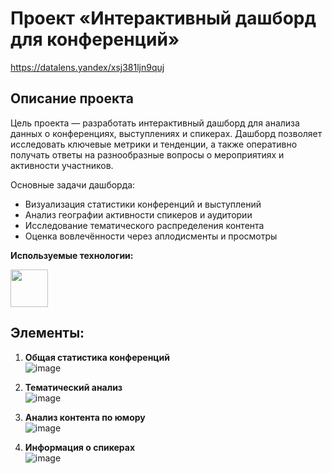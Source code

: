 # Проект «Интерактивный дашборд для конференций»
https://datalens.yandex/xsj381ljn9quj

## Описание проекта

Цель проекта — разработать интерактивный дашборд для анализа данных о конференциях, выступлениях и спикерах. Дашборд позволяет исследовать ключевые метрики и тенденции, а также оперативно получать ответы на разнообразные вопросы о мероприятиях и активности участников.

Основные задачи дашборда:
- Визуализация статистики конференций и выступлений
- Анализ географии активности спикеров и аудитории
- Исследование тематического распределения контента
- Оценка вовлечённости через аплодисменты и просмотры

**Используемые технологии:**

<img src="https://camo.githubusercontent.com/8ddd7494a3ede9c280431b4d3ab2df479446f829d23ae192d3efa63400c0d85f/68747470733a2f2f617661746172732e6d64732e79616e6465782e6e65742f693f69643d35363436613838626337356635333037323665663964313362313935336138655f6c2d31303431343538322d696d616765732d7468756d6273266e3d3133" width="60">

## Элементы:

1. **Общая статистика конференций**  
   ![image](https://github.com/user-attachments/assets/32c3d0d1-26e2-40ef-9ef6-2bc5ab00ce2a)

2. **Тематический анализ**  
   ![image](https://github.com/user-attachments/assets/82a51808-c8f3-4d50-8403-1fcc2bc7f86f)

3. **Анализ контента по юмору**  
   ![image](https://github.com/user-attachments/assets/252f4757-3127-41ce-aa5f-b201f39e0ced)

4. **Информация о спикерах**  
   ![image](https://github.com/user-attachments/assets/b439ad25-e738-4137-a18d-df4e57288156)

